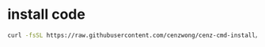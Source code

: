 # install code

```sh
curl -fsSL https://raw.githubusercontent.com/cenzwong/cenz-cmd-install/master/mongodb/install.sh | cat
```
